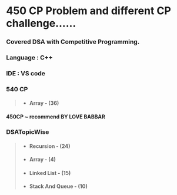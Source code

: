 # 450 CP Problem and different CP challenge......

### Covered DSA with Competitive Programming.

### Language : C++
### IDE : VS code

### 540 CP 
> * ####  Array - (36)

#### 450CP ~ recommend BY LOVE BABBAR

### DSATopicWise
 > * #### Recursion - (24)
 > * #### Array - (4)
 > * #### Linked List - (15)
 > * #### Stack And Queue - (10)